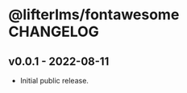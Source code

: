 @lifterlms/fontawesome CHANGELOG
================================

v0.0.1 - 2022-08-11
-------------------

+ Initial public release.
